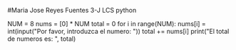 #Maria Jose Reyes Fuentes 3-J LCS python

NUM = 8
nums = [0] * NUM 
total = 0
for i in range(NUM):
        nums[i] = int(input("Por favor, introduzca el numero: "))
        total += nums[i]
        print("El total de numeros es: ", total)
